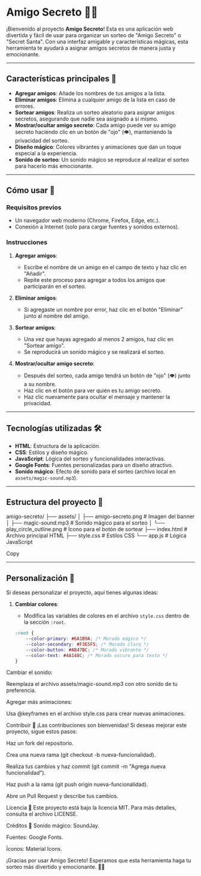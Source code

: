 # Amigo Secreto 🎁✨

¡Bienvenido al proyecto **Amigo Secreto**! Esta es una aplicación web divertida y fácil de usar para organizar un sorteo de "Amigo Secreto" o "Secret Santa". Con una interfaz amigable y características mágicas, esta herramienta te ayudará a asignar amigos secretos de manera justa y emocionante.

---

## Características principales 🌟

- **Agregar amigos**: Añade los nombres de tus amigos a la lista.
- **Eliminar amigos**: Elimina a cualquier amigo de la lista en caso de errores.
- **Sortear amigos**: Realiza un sorteo aleatorio para asignar amigos secretos, asegurando que nadie sea asignado a sí mismo.
- **Mostrar/ocultar amigo secreto**: Cada amigo puede ver su amigo secreto haciendo clic en un botón de "ojo" (👁️), manteniendo la privacidad del sorteo.
- **Diseño mágico**: Colores vibrantes y animaciones que dan un toque especial a la experiencia.
- **Sonido de sorteo**: Un sonido mágico se reproduce al realizar el sorteo para hacerlo más emocionante.

---

## Cómo usar 🚀

### Requisitos previos
- Un navegador web moderno (Chrome, Firefox, Edge, etc.).
- Conexión a Internet (solo para cargar fuentes y sonidos externos).

### Instrucciones
1. **Agregar amigos**:
   - Escribe el nombre de un amigo en el campo de texto y haz clic en "Añadir".
   - Repite este proceso para agregar a todos los amigos que participarán en el sorteo.

2. **Eliminar amigos**:
   - Si agregaste un nombre por error, haz clic en el botón "Eliminar" junto al nombre del amigo.

3. **Sortear amigos**:
   - Una vez que hayas agregado al menos 2 amigos, haz clic en "Sortear amigo".
   - Se reproducirá un sonido mágico y se realizará el sorteo.

4. **Mostrar/ocultar amigo secreto**:
   - Después del sorteo, cada amigo tendrá un botón de "ojo" (👁️) junto a su nombre.
   - Haz clic en el botón para ver quién es tu amigo secreto.
   - Haz clic nuevamente para ocultar el mensaje y mantener la privacidad.

---

## Tecnologías utilizadas 🛠️

- **HTML**: Estructura de la aplicación.
- **CSS**: Estilos y diseño mágico.
- **JavaScript**: Lógica del sorteo y funcionalidades interactivas.
- **Google Fonts**: Fuentes personalizadas para un diseño atractivo.
- **Sonido mágico**: Efecto de sonido para el sorteo (archivo local en `assets/magic-sound.mp3`).

---

## Estructura del proyecto 📂
amigo-secreto/
├── assets/
│ ├── amigo-secreto.png # Imagen del banner
│ ├── magic-sound.mp3 # Sonido mágico para el sorteo
│ └── play_circle_outline.png # Ícono para el botón de sortear
├── index.html # Archivo principal HTML
├── style.css # Estilos CSS
└── app.js # Lógica JavaScript

Copy

---

## Personalización 🎨

Si deseas personalizar el proyecto, aquí tienes algunas ideas:

1. **Cambiar colores**:
   - Modifica las variables de colores en el archivo `style.css` dentro de la sección `:root`.

   ```css
   :root {
       --color-primary: #6A1B9A; /* Morado mágico */
       --color-secondary: #F3E5F5; /* Morado claro */
       --color-button: #AB47BC; /* Morado vibrante */
       --color-text: #4A148C; /* Morado oscuro para texto */
   }
Cambiar el sonido:

Reemplaza el archivo assets/magic-sound.mp3 con otro sonido de tu preferencia.

Agregar más animaciones:

Usa @keyframes en el archivo style.css para crear nuevas animaciones.

Contribuir 🤝
¡Las contribuciones son bienvenidas! Si deseas mejorar este proyecto, sigue estos pasos:

Haz un fork del repositorio.

Crea una nueva rama (git checkout -b nueva-funcionalidad).

Realiza tus cambios y haz commit (git commit -m "Agrega nueva funcionalidad").

Haz push a la rama (git push origin nueva-funcionalidad).

Abre un Pull Request y describe tus cambios.

Licencia 📄
Este proyecto está bajo la licencia MIT. Para más detalles, consulta el archivo LICENSE.

Créditos 🙏
Sonido mágico: SoundJay.

Fuentes: Google Fonts.

Íconos: Material Icons.

¡Gracias por usar Amigo Secreto! Esperamos que esta herramienta haga tu sorteo más divertido y emocionante. 🎉✨